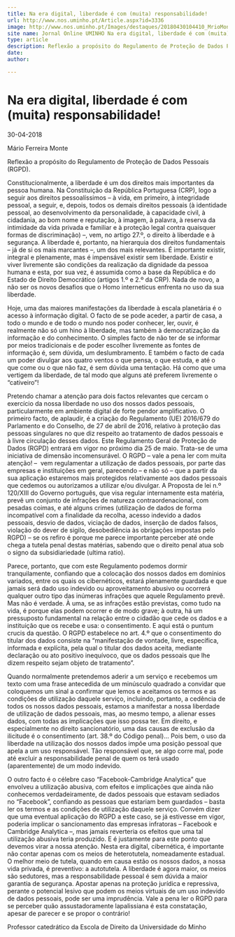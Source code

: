 ```yaml
---
title: Na era digital, liberdade é com (muita) responsabilidade!
url: http://www.nos.uminho.pt/Article.aspx?id=3336
image: http://www.nos.uminho.pt/Images/destaques/20180430104410_MrioMonte.jpg
site name: Jornal Online UMINHO Na era digital, liberdade é com (muita) responsabilidade!
type: article
description: Reflexão a propósito do Regulamento de Proteção de Dados Pessoais (RGPD).
date: 
author: 

---
```

# Na era digital, liberdade é com (muita) responsabilidade!


30-04-2018

Mário Ferreira Monte

Reflexão a propósito do Regulamento de Proteção de Dados Pessoais (RGPD).

Constitucionalmente, a liberdade é um dos direitos mais importantes da pessoa humana. Na Constituição da República Portuguesa (CRP), logo a seguir aos direitos pessoalíssimos – à vida, em primeiro, à integridade pessoal, a seguir, e, depois, todos os demais direitos pessoais (à identidade pessoal, ao desenvolvimento da personalidade, à capacidade civil, à cidadania, ao bom nome e reputação, à imagem, à palavra, à reserva da intimidade da vida privada e familiar e à proteção legal contra quaisquer formas de discriminação) –, vem, no artigo 27.º, o direito à liberdade e à segurança. A liberdade é, portanto, na hierarquia dos direitos fundamentais – já de si os mais marcantes –, um dos mais relevantes. É importante existir, integral e plenamente, mas é impensável existir sem liberdade. Existir e viver livremente são condições da realização da dignidade da pessoa humana e esta, por sua vez, é assumida como a base da República e do Estado de Direito Democrático (artigos 1.º e 2.º da CRP). Nada de novo, a não ser os novos desafios que o Homo interneticus enfrenta no uso da sua liberdade.

Hoje, uma das maiores manifestações da liberdade à escala planetária é o acesso à informação digital. O facto de se pode aceder, a partir de casa, a todo o mundo e de todo o mundo nos poder conhecer, ler, ouvir, é realmente não só um hino à liberdade, mas também à democratização da informação e do conhecimento. O simples facto de não ter de se informar por meios tradicionais e de poder escolher livremente as fontes de informação é, sem dúvida, um deslumbramento. E também o facto de cada um poder divulgar aos quatro ventos o que pensa, o que estuda, e até o que come ou o que não faz, é sem dúvida uma tentação. Há como que uma vertigem da liberdade, de tal modo que alguns até preferem livremente o “cativeiro”!

Pretendo chamar a atenção para dois factos relevantes que cercam o exercício da nossa liberdade no uso dos nossos dados pessoais, particularmente em ambiente digital de forte pendor amplificativo. O primeiro facto, de aplaudir, é a criação do Regulamento (UE) 2016/679 do Parlamento e do Conselho, de 27 de abril de 2016, relativo à proteção das pessoas singulares no que diz respeito ao tratamento de dados pessoais e à livre circulação desses dados. Este Regulamento Geral de Proteção de Dados (RGPD) entrará em vigor no próximo dia 25 de maio. Trata-se de uma iniciativa de dimensão incomensurável. O RGPD – vale a pena ler com muita atenção! –  vem regulamentar a utilização de dados pessoais, por parte das empresas e instituições em geral, parecendo – e não só – que a partir da sua aplicação estaremos mais protegidos relativamente aos dados pessoais que cedemos ou autorizamos a utilizar e/ou divulgar. A Proposta de lei n.º 120/XIII do Governo português, que visa regular internamente esta matéria, prevê um conjunto de infrações de natureza contraordenacional, com pesadas coimas, e até alguns crimes (utilização de dados de forma incompatível com a finalidade da recolha, acesso indevido a dados pessoais, desvio de dados, viciação de dados, inserção de dados falsos, violação do dever de sigilo, desobediência às obrigações impostas pelo RGPD) – se os refiro é porque me parece importante perceber até onde chega a tutela penal destas matérias, sabendo que o direito penal atua sob o signo da subsidiariedade (ultima ratio).

Parece, portanto, que com este Regulamento podemos dormir tranquilamente, confiando que a colocação dos nossos dados em domínios variados, entre os quais os cibernéticos, estará plenamente guardada e que jamais será dado uso indevido ou aproveitamento abusivo ou ocorrerá qualquer outro tipo das inúmeras infrações que aquele Regulamento prevê. Mas não é verdade. À uma, se as infrações estão previstas, como tudo na vida, é porque elas podem ocorrer e de modo grave; à outra, há um pressuposto fundamental na relação entre o cidadão que cede os dados e a instituição que os recebe e usa: o consentimento. E aqui está o puntum crucis da questão. O RGPD estabelece no art. 4.º que o consentimento do titular dos dados consiste na “manifestação de vontade, livre, específica, informada e explícita, pela qual o titular dos dados aceita, mediante declaração ou ato positivo inequívoco, que os dados pessoais que lhe dizem respeito sejam objeto de tratamento”.

Quando normalmente pretendemos aderir a um serviço e recebemos um texto com uma frase antecedida de um minúsculo quadrado a convidar que coloquemos um sinal a confirmar que lemos e aceitamos os termos e as condições de utilização daquele serviço, incluindo, portanto, a cedência de todos os nossos dados pessoais, estamos a manifestar a nossa liberdade de utilização de dados pessoais, mas, ao mesmo tempo, a alienar esses dados, com todas as implicações que isso possa ter. Em direito, e especialmente no direito sancionatório, uma das causas de exclusão da ilicitude é o consentimento (art. 38.º do Código penal)... Pois bem, o uso da liberdade na utilização dos nossos dados impõe uma posição pessoal que apela a um uso responsável. Tão responsável que, se algo corre mal, pode até excluir a responsabilidade penal de quem os terá usado (aparentemente) de um modo indevido.

O outro facto é o célebre caso “Facebook-Cambridge Analytica” que envolveu a utilização abusiva, com efeitos e implicações que ainda não conhecemos verdadeiramente, de dados pessoais que estavam sediados no “Facebook”, confiando as pessoas que estariam bem guardados – basta ler os termos e as condições de utilização daquele serviço. Convém dizer que uma eventual aplicação do RGPD a este caso, se já estivesse em vigor, poderia implicar o sancionamento das empresas infratoras – Facebook e Cambridge Analytica –, mas jamais reverteria os efeitos que uma tal utilização abusiva teria produzido. E é justamente para este ponto que devemos virar a nossa atenção. Nesta era digital, cibernética, é importante não contar apenas com os meios de heterotutela, nomeadamente estadual. O melhor meio de tutela, quando em causa estão os nossos dados, a nossa vida privada, é preventivo: a autotutela. A liberdade é agora maior, os meios são sedutores, mas a responsabilidade pessoal é sem dúvida a maior garantia de segurança. Apostar apenas na proteção jurídica e repressiva, perante o potencial lesivo que podem os meios virtuais de um uso indevido de dados pessoais, pode ser uma imprudência. Vale a pena ler o RGPD para se perceber quão assustadoramente lapalissiana é esta constatação, apesar de parecer e se propor o contrário!

Professor catedrático da Escola de Direito da Universidade do Minho

